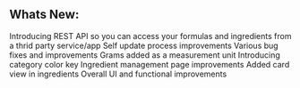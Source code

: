 Whats New:
----------------------
Introducing REST API so you can access your formulas and ingredients from a thrid party service/app
Self update process improvements
Various bug fixes and improvements
Grams added as a measurement unit
Introducing category color key
Ingredient management page improvements
Added card view in ingredients
Overall UI and functional improvements